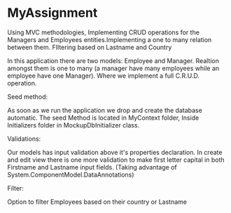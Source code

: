 # MyAssignment
Using  MVC methodologies, Implementing  CRUD operations for the Managers and Employees entities.Implementing a one to many relation between them. FIltering based on Lastname and Country


In this application there are two models: Employee and Manager. Realtion amongst them is one to many (a manager have many employees while an employee have one Manager). Where we implement a full C.R.U.D. operation.

Seed method:

As soon as we run the application we drop and create the database automatic. The seed Method is located in MyContext folder, Inside Initializers folder in MockupDbInitializer class.

Validations:

Our models has input validation above it's properties declaration. In create and edit view there is one more validation to make first letter capital in both Firstname and Lastname input fields. (Taking advantage of System.ComponentModel.DataAnnotations)

Filter:

Option to filter Employees based on their country or Lastname
